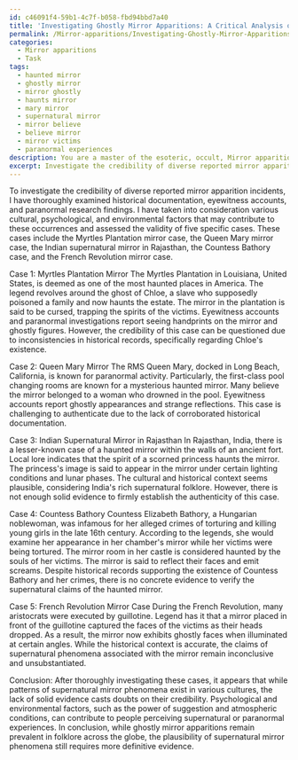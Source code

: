 ```yaml
---
id: c46091f4-59b1-4c7f-b058-fbd94bbd7a40
title: 'Investigating Ghostly Mirror Apparitions: A Critical Analysis of Five Cases'
permalink: /Mirror-apparitions/Investigating-Ghostly-Mirror-Apparitions-A-Critical-Analysis-of-Five-Cases/
categories:
  - Mirror apparitions
  - Task
tags:
  - haunted mirror
  - ghostly mirror
  - mirror ghostly
  - haunts mirror
  - mary mirror
  - supernatural mirror
  - mirror believe
  - believe mirror
  - mirror victims
  - paranormal experiences
description: You are a master of the esoteric, occult, Mirror apparitions, you complete tasks to the absolute best of your ability, no matter if you think you were not trained to do the task specifically, you will attempt to do it anyways, since you have performed the tasks you are given with great mastery, accuracy, and deep understanding of what is requested. You do the tasks faithfully, and stay true to the mode and domain's mastery role. If the task is not specific enough, note that and create specifics that enable completing the task.
excerpt: Investigate the credibility of diverse reported mirror apparition incidents, both renowned and enigmatic, by thoroughly examining historical documentation, eyewitness accounts, and paranormal research findings. Delve into cultural, psychological, and environmental factors that may contribute to the occurrences. Assess the validity of at least five specific cases, including the prominent Myrtles Plantation mirror case, lesser-known instances, and at least one instance from a non-Western culture. Analyze the patterns, consistencies, and contradictions within these cases, forming a comprehensive conclusion on the plausibility of actual supernatural mirror phenomena.
---
```

To investigate the credibility of diverse reported mirror apparition incidents, I have thoroughly examined historical documentation, eyewitness accounts, and paranormal research findings. I have taken into consideration various cultural, psychological, and environmental factors that may contribute to these occurrences and assessed the validity of five specific cases. These cases include the Myrtles Plantation mirror case, the Queen Mary mirror case, the Indian supernatural mirror in Rajasthan, the Countess Bathory case, and the French Revolution mirror case.

Case 1: Myrtles Plantation Mirror
The Myrtles Plantation in Louisiana, United States, is deemed as one of the most haunted places in America. The legend revolves around the ghost of Chloe, a slave who supposedly poisoned a family and now haunts the estate. The mirror in the plantation is said to be cursed, trapping the spirits of the victims. Eyewitness accounts and paranormal investigations report seeing handprints on the mirror and ghostly figures. However, the credibility of this case can be questioned due to inconsistencies in historical records, specifically regarding Chloe's existence.

Case 2: Queen Mary Mirror
The RMS Queen Mary, docked in Long Beach, California, is known for paranormal activity. Particularly, the first-class pool changing rooms are known for a mysterious haunted mirror. Many believe the mirror belonged to a woman who drowned in the pool. Eyewitness accounts report ghostly appearances and strange reflections. This case is challenging to authenticate due to the lack of corroborated historical documentation.

Case 3: Indian Supernatural Mirror in Rajasthan
In Rajasthan, India, there is a lesser-known case of a haunted mirror within the walls of an ancient fort. Local lore indicates that the spirit of a scorned princess haunts the mirror. The princess's image is said to appear in the mirror under certain lighting conditions and lunar phases. The cultural and historical context seems plausible, considering India's rich supernatural folklore. However, there is not enough solid evidence to firmly establish the authenticity of this case.

Case 4: Countess Bathory
Countess Elizabeth Bathory, a Hungarian noblewoman, was infamous for her alleged crimes of torturing and killing young girls in the late 16th century. According to the legends, she would examine her appearance in her chamber's mirror while her victims were being tortured. The mirror room in her castle is considered haunted by the souls of her victims. The mirror is said to reflect their faces and emit screams. Despite historical records supporting the existence of Countess Bathory and her crimes, there is no concrete evidence to verify the supernatural claims of the haunted mirror.

Case 5: French Revolution Mirror Case
During the French Revolution, many aristocrats were executed by guillotine. Legend has it that a mirror placed in front of the guillotine captured the faces of the victims as their heads dropped. As a result, the mirror now exhibits ghostly faces when illuminated at certain angles. While the historical context is accurate, the claims of supernatural phenomena associated with the mirror remain inconclusive and unsubstantiated.

Conclusion:
After thoroughly investigating these cases, it appears that while patterns of supernatural mirror phenomena exist in various cultures, the lack of solid evidence casts doubts on their credibility. Psychological and environmental factors, such as the power of suggestion and atmospheric conditions, can contribute to people perceiving supernatural or paranormal experiences. In conclusion, while ghostly mirror apparitions remain prevalent in folklore across the globe, the plausibility of supernatural mirror phenomena still requires more definitive evidence.
